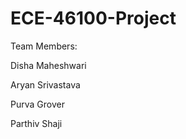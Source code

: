 # ECE-46100-Project

Team Members:

Disha Maheshwari

Aryan Srivastava

Purva Grover

Parthiv Shaji
